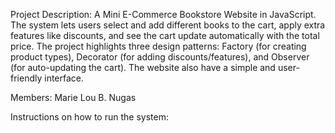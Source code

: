 Project Description:
A Mini E-Commerce Bookstore Website in JavaScript. 
The system lets users select and add different books to the cart, apply extra features like discounts, and see the cart update automatically with the total price. 
The project highlights three design patterns: Factory (for creating product types), Decorator (for adding discounts/features), and Observer (for auto-updating the cart). 
The website also have a simple and user-friendly interface.

Members: 
Marie Lou B. Nugas

Instructions on how to run the system:

